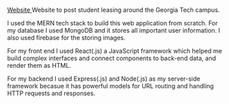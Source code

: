 [Website ](https://midtown-sublease.onrender.com/)
Website to post student leasing around the Georgia Tech campus.

I used the MERN tech stack to build this web application from scratch.
For my database I used MongoDB and it stores all important user information. I also used firebase for the storing images.

For my front end I used React(.js) a JavaScript framework which helped me build complex interfaces and connect components to back-end data, and render them as HTML.

For my backend I used Express(.js) and Node(.js) as my server-side framework becasue it has powerful models for URL routing and handling HTTP requests and responses.


